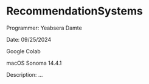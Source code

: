 # RecommendationSystems
Programmer: Yeabsera Damte

Date: 09/25/2024

Google Colab

macOS Sonoma 14.4.1

Description: ...

